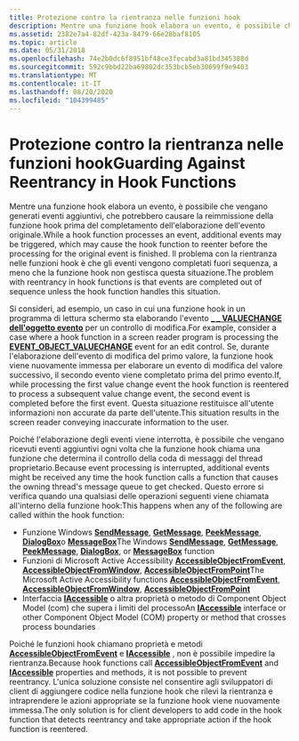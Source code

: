 ```yaml
---
title: Protezione contro la rientranza nelle funzioni hook
description: Mentre una funzione hook elabora un evento, è possibile che vengano generati eventi aggiuntivi, che potrebbero causare la reimmissione della funzione hook prima del completamento dell'elaborazione dell'evento originale.
ms.assetid: 2382e7a4-82df-423a-8479-66e28baf8105
ms.topic: article
ms.date: 05/31/2018
ms.openlocfilehash: 74e2b0dc6f8951bf48ce3fecabd3a81bd345388d
ms.sourcegitcommit: 592c9bbd22ba69802dc353bcb5eb30699f9e9403
ms.translationtype: MT
ms.contentlocale: it-IT
ms.lasthandoff: 08/20/2020
ms.locfileid: "104399485"
---
```

# <a name="guarding-against-reentrancy-in-hook-functions"></a><span data-ttu-id="0ede4-103">Protezione contro la rientranza nelle funzioni hook</span><span class="sxs-lookup"><span data-stu-id="0ede4-103">Guarding Against Reentrancy in Hook Functions</span></span>

<span data-ttu-id="0ede4-104">Mentre una funzione hook elabora un evento, è possibile che vengano generati eventi aggiuntivi, che potrebbero causare la reimmissione della funzione hook prima del completamento dell'elaborazione dell'evento originale.</span><span class="sxs-lookup"><span data-stu-id="0ede4-104">While a hook function processes an event, additional events may be triggered, which may cause the hook function to reenter before the processing for the original event is finished.</span></span> <span data-ttu-id="0ede4-105">Il problema con la rientranza nelle funzioni hook è che gli eventi vengono completati fuori sequenza, a meno che la funzione hook non gestisca questa situazione.</span><span class="sxs-lookup"><span data-stu-id="0ede4-105">The problem with reentrancy in hook functions is that events are completed out of sequence unless the hook function handles this situation.</span></span>

<span data-ttu-id="0ede4-106">Si consideri, ad esempio, un caso in cui una funzione hook in un programma di lettura schermo sta elaborando l'evento [**\_ \_ VALUECHANGE dell'oggetto evento**](event-constants.md) per un controllo di modifica.</span><span class="sxs-lookup"><span data-stu-id="0ede4-106">For example, consider a case where a hook function in a screen reader program is processing the [**EVENT\_OBJECT\_VALUECHANGE**](event-constants.md) event for an edit control.</span></span> <span data-ttu-id="0ede4-107">Se, durante l'elaborazione dell'evento di modifica del primo valore, la funzione hook viene nuovamente immessa per elaborare un evento di modifica del valore successivo, il secondo evento viene completato prima del primo evento.</span><span class="sxs-lookup"><span data-stu-id="0ede4-107">If, while processing the first value change event the hook function is reentered to process a subsequent value change event, the second event is completed before the first event.</span></span> <span data-ttu-id="0ede4-108">Questa situazione restituisce all'utente informazioni non accurate da parte dell'utente.</span><span class="sxs-lookup"><span data-stu-id="0ede4-108">This situation results in the screen reader conveying inaccurate information to the user.</span></span>

<span data-ttu-id="0ede4-109">Poiché l'elaborazione degli eventi viene interrotta, è possibile che vengano ricevuti eventi aggiuntivi ogni volta che la funzione hook chiama una funzione che determina il controllo della coda di messaggi del thread proprietario.</span><span class="sxs-lookup"><span data-stu-id="0ede4-109">Because event processing is interrupted, additional events might be received any time the hook function calls a function that causes the owning thread's message queue to get checked.</span></span> <span data-ttu-id="0ede4-110">Questo errore si verifica quando una qualsiasi delle operazioni seguenti viene chiamata all'interno della funzione hook:</span><span class="sxs-lookup"><span data-stu-id="0ede4-110">This happens when any of the following are called within the hook function:</span></span>

-   <span data-ttu-id="0ede4-111">Funzione Windows [**SendMessage**](/windows/desktop/api/winuser/nf-winuser-sendmessage), [**GetMessage**](/windows/desktop/api/winuser/nf-winuser-getmessage), [**PeekMessage**](/windows/desktop/api/winuser/nf-winuser-peekmessagea), [**DialogBox**](/windows/desktop/api/winuser/nf-winuser-dialogboxa)o [**MessageBox**](/windows/desktop/api/winuser/nf-winuser-messagebox)</span><span class="sxs-lookup"><span data-stu-id="0ede4-111">The Windows [**SendMessage**](/windows/desktop/api/winuser/nf-winuser-sendmessage), [**GetMessage**](/windows/desktop/api/winuser/nf-winuser-getmessage), [**PeekMessage**](/windows/desktop/api/winuser/nf-winuser-peekmessagea), [**DialogBox**](/windows/desktop/api/winuser/nf-winuser-dialogboxa), or [**MessageBox**](/windows/desktop/api/winuser/nf-winuser-messagebox) function</span></span>
-   <span data-ttu-id="0ede4-112">Funzioni di Microsoft Active Accessibility [**AccessibleObjectFromEvent**](/windows/desktop/api/Oleacc/nf-oleacc-accessibleobjectfromevent), [**AccessibleObjectFromWindow**](/windows/desktop/api/Oleacc/nf-oleacc-accessibleobjectfromwindow), [**AccessibleObjectFromPoint**](/windows/desktop/api/Oleacc/nf-oleacc-accessibleobjectfrompoint)</span><span class="sxs-lookup"><span data-stu-id="0ede4-112">The Microsoft Active Accessibility functions [**AccessibleObjectFromEvent**](/windows/desktop/api/Oleacc/nf-oleacc-accessibleobjectfromevent), [**AccessibleObjectFromWindow**](/windows/desktop/api/Oleacc/nf-oleacc-accessibleobjectfromwindow), [**AccessibleObjectFromPoint**](/windows/desktop/api/Oleacc/nf-oleacc-accessibleobjectfrompoint)</span></span>
-   <span data-ttu-id="0ede4-113">Interfaccia [**IAccessible**](/windows/desktop/api/oleacc/nn-oleacc-iaccessible) o altra proprietà o metodo di Component Object Model (com) che supera i limiti del processo</span><span class="sxs-lookup"><span data-stu-id="0ede4-113">An [**IAccessible**](/windows/desktop/api/oleacc/nn-oleacc-iaccessible) interface or other Component Object Model (COM) property or method that crosses process boundaries</span></span>

<span data-ttu-id="0ede4-114">Poiché le funzioni hook chiamano proprietà e metodi [**AccessibleObjectFromEvent**](/windows/desktop/api/Oleacc/nf-oleacc-accessibleobjectfromevent) e [**IAccessible**](/windows/desktop/api/oleacc/nn-oleacc-iaccessible) , non è possibile impedire la rientranza.</span><span class="sxs-lookup"><span data-stu-id="0ede4-114">Because hook functions call [**AccessibleObjectFromEvent**](/windows/desktop/api/Oleacc/nf-oleacc-accessibleobjectfromevent) and [**IAccessible**](/windows/desktop/api/oleacc/nn-oleacc-iaccessible) properties and methods, it is not possible to prevent reentrancy.</span></span> <span data-ttu-id="0ede4-115">L'unica soluzione consiste nel consentire agli sviluppatori di client di aggiungere codice nella funzione hook che rilevi la rientranza e intraprendere le azioni appropriate se la funzione hook viene nuovamente immessa.</span><span class="sxs-lookup"><span data-stu-id="0ede4-115">The only solution is for client developers to add code in the hook function that detects reentrancy and take appropriate action if the hook function is reentered.</span></span>

 

 